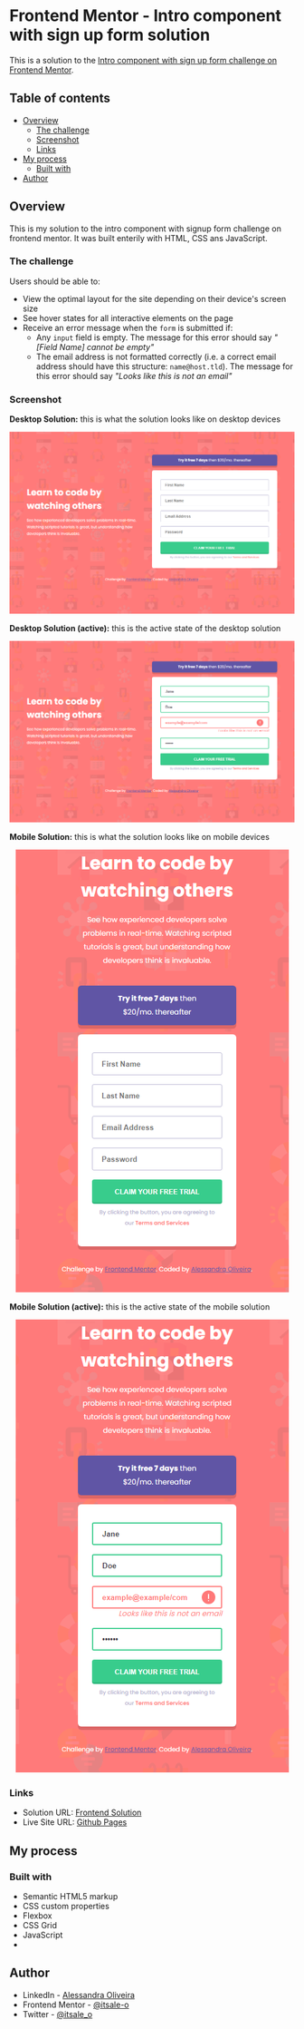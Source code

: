 # Frontend Mentor - Intro component with sign up form solution

This is a solution to the [Intro component with sign up form challenge on Frontend Mentor](https://www.frontendmentor.io/challenges/intro-component-with-signup-form-5cf91bd49edda32581d28fd1).

## Table of contents

- [Overview](#overview)
  - [The challenge](#the-challenge)
  - [Screenshot](#screenshot)
  - [Links](#links)
- [My process](#my-process)
  - [Built with](#built-with)
- [Author](#author)

## Overview

This is my solution to the intro component with signup form challenge on frontend mentor. It was built enterily with HTML, CSS ans JavaScript.

### The challenge

Users should be able to:

- View the optimal layout for the site depending on their device's screen size
- See hover states for all interactive elements on the page
- Receive an error message when the `form` is submitted if:
  - Any `input` field is empty. The message for this error should say *"[Field Name] cannot be empty"*
  - The email address is not formatted correctly (i.e. a correct email address should have this structure: `name@host.tld`). The message for this error should say *"Looks like this is not an email"*

### Screenshot

**Desktop Solution:** this is what the solution looks like on desktop devices

<div align="center">
  
  ![](images/solution-desktop.png)
  
</div>

**Desktop Solution (active):** this is the active state of the desktop solution 

<div align="center">
  
  ![](images/solution-desktop-active.png)
  
</div>

**Mobile Solution:** this is what the solution looks like on mobile devices

<div align="center">
  
  ![](images/solution-mobile.png)
  
</div>

**Mobile Solution (active):** this is the active state of the mobile solution 

<div align="center">
  
  ![](images/solution-mobile-active.png)
  
</div>

### Links

- Solution URL: [Frontend Solution](https://your-solution-url.com)
- Live Site URL: [Github Pages](https://your-live-site-url.com)

## My process

### Built with

- Semantic HTML5 markup
- CSS custom properties
- Flexbox
- CSS Grid
- JavaScript
- 
## Author

- LinkedIn - [Alessandra Oliveira](https://www.linkedin.com/in/alessandra-santos-oliveira/)
- Frontend Mentor - [@itsale-o](https://www.frontendmentor.io/profile/itsale-o)
- Twitter - [@itsale_o](https://www.twitter.com/itsale_o)
